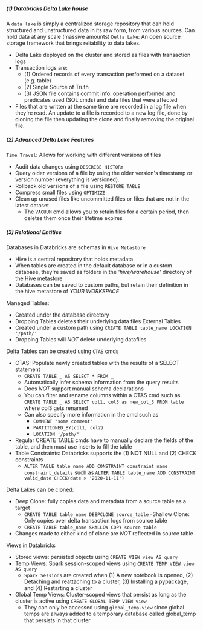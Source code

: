 ##### (1) Databricks Delta Lake house
A `data lake` is simply a centralized storage repository that can hold structured and unstructured data in its raw form, from various sources. Can hold data at any scale (massive amounts)
`Delta Lake`: An open source storage framework that brings reliability to data lakes. 
- Delta Lake deployed on the cluster and stored as files with transaction logs
- Transaction logs are:
	- (1) Ordered records of every transaction performed on a dataset (e.g. table)
	- (2) Single Source of Truth
	- (3) JSON file contains commit info: operation performed and predicates used (SQL cmds) and data files that were affected
- Files that are written at the same time are recorded in a log file when they're read. An update to a file is recorded to a new log file, done by cloning the file then updating the clone and finally removing the original file. 

##### (2) Advanced Delta Lake Features
`Time Travel`: Allows for working with different versions of files 
- Audit data changes using `DESCRIBE HISTORY`
- Query older versions of a file by using the older version's timestamp or version number (everything is versioned).
- Rollback old versions of a file using `RESTORE TABLE`
- Compress small files using `OPTIMIZE`
- Clean up unused files like uncommitted files or files that are not in the latest dataset
	- The `VACUUM` cmd allows you to retain files for a certain period, then deletes them once their lifetime expires

##### (3) Relational Entities
Databases in Databricks are schemas in `Hive Metastore`
- Hive is a central repository that holds metadata
- When tables are created in the default database or in a custom database, they're saved as folders in the *'hive/warehouse'* directory of the Hive metastore
- Databases can be saved to custom paths, but retain their definition in the hive metastore of *YOUR WORKSPACE*

Managed Tables: 
- Created under the database directory 
- Dropping Tables deletes their underlying data files
External Tables
- Created under a custom path using `CREATE TABLE table_name LOCATION '/path/'`
- Dropping Tables will *NOT* delete underlying datafiles

Delta Tables can be created using `CTAS` cmds
- CTAS: Populate newly created tables with the results of a SELECT statement
	- `CREATE TABLE _ AS SELECT * FROM _` 
	- Automatically infer schema information from the query results 
	- Does *NOT* support manual schema declarations
	- You can filter and rename columns within a CTAS cmd such as `CREATE TABLE _ AS SELECT col1, col3 as new_col_3 FROM table` where col3 gets renamed
	- Can also specify more information in the cmd such as
		- `COMMENT "some comment"`
		- `PARTITIONED_BY(col1, col2)`
		- `LOCATION '/path/'`
- Regular CREATE TABLE cmds have to manually declare the fields of the table, and then must use inserts to fill the table
- Table Constraints: Databricks supports the (1) NOT NULL  and (2) CHECK constraints
	- `ALTER TABLE table_name ADD CONSTRAINT constraint_name constraint_details` such as `ALTER TABLE table_name ADD CONSTRAINT valid_date CHECK(date > '2020-11-11')`

Delta Lakes can be cloned:
- Deep Clone: fully copies data and metadata from a source table as a target
	- `CREATE TABLE table_name DEEPCLONE source_table` 
-Shallow Clone: Only copies over delta transaction logs from source table
	- `CREATE TABLE table_name SHALLOW COPY source table` 
- Changes made to either kind of clone are *NOT* reflected in source table

Views in Databricks
- Stored views: persisted objects using `CREATE VIEW view AS query`
- Temp Views: Spark session-scoped views using `CREATE TEMP VIEW view AS query`
	- `Spark Sessions` are created when (1) A new notebook is opened, (2) Detaching and reattaching to a cluster, (3) Installing a pypackage, and (4) Restarting a cluster
- Global Temp Views: Cluster-scoped views that persist as long as the cluster is active using `CREATE GLOBAL TEMP VIEW view`
	- They can only be accessed using `global_temp.view` since global temps are always added to a temporary database called global_temp that persists in that cluster
